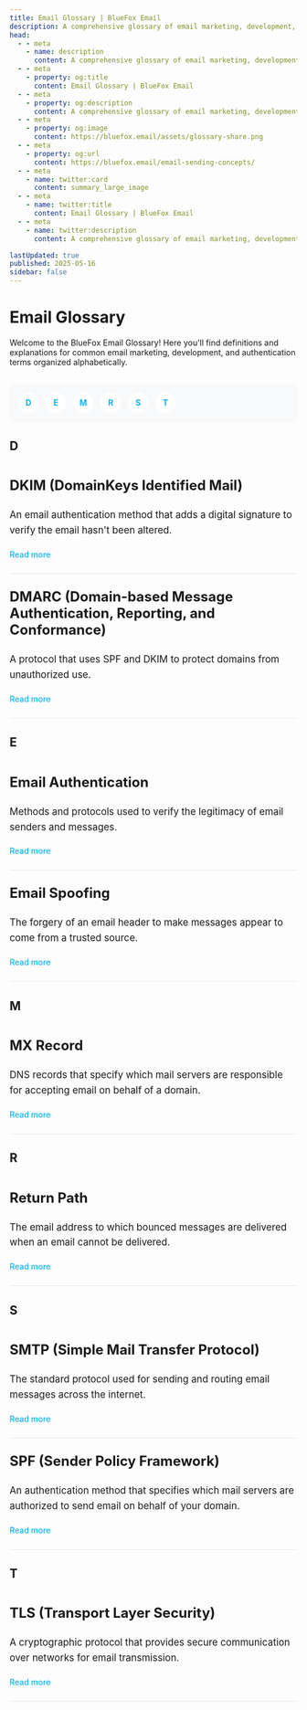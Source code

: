 ```yaml
---
title: Email Glossary | BlueFox Email
description: A comprehensive glossary of email marketing, development, and authentication terms.
head:
  - - meta
    - name: description
      content: A comprehensive glossary of email marketing, development, and authentication terms.
  - - meta
    - property: og:title
      content: Email Glossary | BlueFox Email
  - - meta
    - property: og:description
      content: A comprehensive glossary of email marketing, development, and authentication terms.
  - - meta
    - property: og:image
      content: https://bluefox.email/assets/glossary-share.png
  - - meta
    - property: og:url
      content: https://bluefox.email/email-sending-concepts/
  - - meta
    - name: twitter:card
      content: summary_large_image
  - - meta
    - name: twitter:title
      content: Email Glossary | BlueFox Email
  - - meta
    - name: twitter:description
      content: A comprehensive glossary of email marketing, development, and authentication terms.

lastUpdated: true
published: 2025-05-16
sidebar: false
---
```


# Email Glossary

Welcome to the BlueFox Email Glossary! Here you'll find definitions and explanations for common email marketing, development, and authentication terms organized alphabetically.

<div class="glossary-nav">
  <a href="#section-d">D</a>
  <a href="#section-e">E</a>
  <a href="#section-m">M</a>
  <a href="#section-r">R</a>
  <a href="#section-s">S</a>
  <a href="#section-t">T</a>
</div>

## <a id="section-d"></a>D

<div class="glossary-item">
  <h3><a href="/email-sending-concepts/dkim-new">DKIM (DomainKeys Identified Mail)</a></h3>
  <p>An email authentication method that adds a digital signature to verify the email hasn't been altered.</p>
  <a href="/email-sending-concepts/dkim-new" class="read-more">Read more</a>
</div>

<div class="glossary-item">
  <h3><a href="/email-sending-concepts/dmarc-new">DMARC (Domain-based Message Authentication, Reporting, and Conformance)</a></h3>
  <p>A protocol that uses SPF and DKIM to protect domains from unauthorized use.</p>
  <a href="/email-sending-concepts/dmarc-new" class="read-more">Read more</a>
</div>

## <a id="section-e"></a>E

<div class="glossary-item">
  <h3><a href="/email-sending-concepts/email-authentication-new">Email Authentication</a></h3>
  <p>Methods and protocols used to verify the legitimacy of email senders and messages.</p>
  <a href="/email-sending-concepts/email-authentication-new" class="read-more">Read more</a>
</div>

<div class="glossary-item">
  <h3><a href="/email-sending-concepts/email-spoofing-new">Email Spoofing</a></h3>
  <p>The forgery of an email header to make messages appear to come from a trusted source.</p>
  <a href="/email-sending-concepts/email-spoofing-new" class="read-more">Read more</a>
</div>

## <a id="section-m"></a>M

<div class="glossary-item">
  <h3><a href="/email-sending-concepts/mx-record-new">MX Record</a></h3>
  <p>DNS records that specify which mail servers are responsible for accepting email on behalf of a domain.</p>
  <a href="/email-sending-concepts/mx-record-new" class="read-more">Read more</a>
</div>

## <a id="section-r"></a>R

<div class="glossary-item">
  <h3><a href="/email-sending-concepts/return-path-new">Return Path</a></h3>
  <p>The email address to which bounced messages are delivered when an email cannot be delivered.</p>
  <a href="/email-sending-concepts/return-path-new" class="read-more">Read more</a>
</div>

## <a id="section-s"></a>S

<div class="glossary-item">
  <h3><a href="/email-sending-concepts/smtp-new">SMTP (Simple Mail Transfer Protocol)</a></h3>
  <p>The standard protocol used for sending and routing email messages across the internet.</p>
  <a href="/email-sending-concepts/smtp-new" class="read-more">Read more</a>
</div>

<div class="glossary-item">
  <h3><a href="/email-sending-concepts/spf-new">SPF (Sender Policy Framework)</a></h3>
  <p>An authentication method that specifies which mail servers are authorized to send email on behalf of your domain.</p>
  <a href="/email-sending-concepts/spf-new" class="read-more">Read more</a>
</div>

## <a id="section-t"></a>T

<div class="glossary-item">
  <h3><a href="/email-sending-concepts/tls-new">TLS (Transport Layer Security)</a></h3>
  <p>A cryptographic protocol that provides secure communication over networks for email transmission.</p>
  <a href="/email-sending-concepts/tls-new" class="read-more">Read more</a>
</div>

<style>
.glossary-nav {
  display: flex;
  flex-wrap: wrap;
  gap: 12px;
  margin: 30px 0;
  padding: 15px;
  background-color: #f8f9fa;
  border-radius: 8px;
}

.dark .glossary-nav {
  background-color: #252529;
}

.glossary-nav a {
  display: inline-block;
  width: 36px;
  height: 36px;
  line-height: 36px;
  text-align: center;
  font-weight: bold;
  border-radius: 50%;
  background-color: white;
  color: #13B0EE;
  text-decoration: none;
  transition: all 0.2s ease;
}

.dark .glossary-nav a {
  background-color: #3a3a3a;
}

.glossary-nav a:hover {
  background-color: #13B0EE;
  color: white;
  transform: scale(1.1);
}

.glossary-item {
  padding: 25px 0;
  border-bottom: 1px solid #eaeaea;
}

.dark .glossary-item {
  border-bottom: 1px solid #2d3748;
}

.glossary-item:last-child {
  border-bottom: none;
}

.glossary-item h3 {
  margin-top: 0;
  font-size: 1.5rem;
}

.glossary-item h3 a {
  color: inherit;
  text-decoration: none;
}

.glossary-item h3 a:hover {
  color: #13B0EE;
}

.glossary-item p {
  margin: 12px 0;
  font-size: 1.05rem;
  line-height: 1.6;
}

.read-more {
  display: inline-block;
  color: #13B0EE;
  font-weight: 500;
  text-decoration: none;
  margin-top: 8px;
}

.read-more:hover {
  text-decoration: underline;
}
</style>
